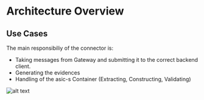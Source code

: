 # Architecture Overview

## Use Cases

The main responsibiliy of the connector is:

 * Taking messages from Gateway and submitting it to the correct backend client.
 * Generating the evidences
 * Handling of the asic-s Container (Extracting, Constructing, Validating)


![alt text][use_cases]

[use_cases]: images/domibusConnector-use-cases.gif

 